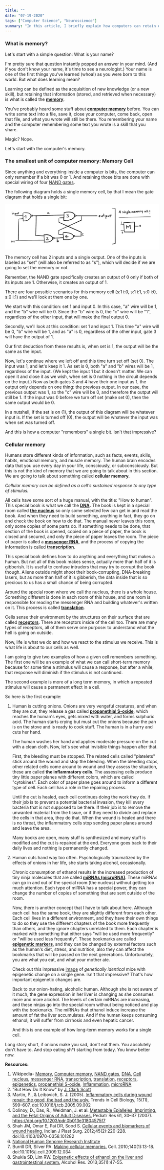 ```yaml
---
title: ""
date: "07-19-2020"
tags: ["Computer Science", "Neuroscience"]
summary: "In this article, I briefly explain how computers can retain data, by showing how a single memory cell operates. I also talk about how human cells can 'remember'."
---
```


### What is memory?

Let's start with a simple question: What is your name?

I'm pretty sure that question instantly popped an answer in your mind. (And if you don't know your name, it's time to see a neurologist.) Your name is one of the first things you've learned (whoa!) as you were born to this world. But what does learning mean?

Learning can be defined as the acquisition of new knowledge (or a new skill), but retaining that information (stored, and retrieved when necessary) is what is called the **[memory](https://en.wikipedia.org/wiki/Memory)**.

You've probably heard some stuff about **[computer memory](https://en.wikipedia.org/wiki/Computer_memory)** before. You can write some text into a file, save it, close your computer, come back, open that file, and what you wrote will still be there. You remembering your name and the computer remembering some text you wrote is a skill that you share.

Magic? Nope.

Let's start with the computer's memory.

### The smallest unit of computer memory: Memory Cell

Since anything and everything inside a computer is bits, the computer can only remember if a bit was 0 or 1. And retaining those bits are done with special wiring of four [NAND gates](https://en.wikipedia.org/wiki/NAND_gate).

The following diagram holds a single memory cell, by that I mean the gate diagram that holds a single bit:

![Memory Diagram](../images/blog/memory/memorycell.png)

The memory cell has 2 inputs and a single output. One of the inputs is labeled as "set" (will also be referred to as "s"), which will decide if we are going to set the memory or not.

Remember, the NAND gate specifically creates an output of 0 only if both of its inputs are 1. Otherwise, it creates an output of 1.

There are four possible scenarios for this memory cell (s:1 i:0, s:1 i:1, s:0 i:0, s:0 i:1) and we'll look at them one by one.

We start with this condition: set 1 and input 0. In this case, "a" wire will be 1, and the "b" wire will be 0. Since the "b" wire is 0, the "c" wire will be "1", regardless of the other input, that will make the final output 0.

Secondly, we'll look at this condition: set 1 and input 1. This time "a" wire will be 0, "b" wire will be 1, and as "a" is 0, regardless of the other input, gate 3 will have the output of 1.

Our first deduction from these results is, when set is 1, the output will be the same as the input.

Now, let's continue where we left off and this time turn set off (set 0). The input was 1, and let's keep it 1. As set is 0, both "a" and "b" wires will be 1, regardless of the input. (We kept the input 1 but it doesn't matter. We can open it and close it as we wish, when set is 0 nothing in the circuit depends on the input.) Now as both gates 3 and 4 have their one input as 1, the output only depends on one thing: the previous output. In our case, the previous output was 1, so the "c" wire will be 0, and therefore the output will still be 1. If the input was 0 before we turn off set (make set 0), then the same output would be 0.

In a nutshell, if the set is on (1), the output of this diagram will be whatever input is. If the set is turned off (0), the output will be whatever the input was when set was turned off.

And this is how a computer "remembers" a single bit. Isn't that impressive?

### Cellular memory

Humans store different kinds of information, such as facts, events, skills, habits, emotional memory, and muscle memory. The human brain encodes data that you use every day in your life, consciously, or subconsciously. But this is not the kind of memory that we are going to talk about in this section. We are going to talk about something called **cellular memory.**

_Cellular memory can be defined as a cell's sustained response to any type of stimulus._

All cells have some sort of a huge manual, with the title: "How to human". This special book is what we call the **[DNA](https://en.wikipedia.org/wiki/DNA).** The book is kept in a special room called **[the nucleus](https://en.wikipedia.org/wiki/Cell_nucleus)** so only some selected few can get in and read the book. And when they need to build something, anything in fact, they go on and check the book on how to do that. The manual never leaves this room, only some copies of some parts do. If something needs to be done, that section of the book is opened, copied on a piece of paper, the book is closed and secured, and only the piece of paper leaves the room. The piece of paper is called a **[messenger RNA](https://en.wikipedia.org/wiki/Messenger_RNA)**, and the process of copying the information is called **[transcription](https://en.wikipedia.org/wiki/Eukaryotic_transcription)**.

This special book defines how to do anything and everything that makes a human. But not all of this book makes sense, actually more than half of it is gibberish. It is useful to confuse intruders that may try to corrupt the book though. Aliens outside might shoot their book-corrupting, DNA-breaking lasers, but as more than half of it is gibberish, the data inside that is so precious to us has a small chance of being corrupted.

Around the special room where we call the nucleus, there is a whole house. Something different is done in each room of this house, and one room is responsible for reading the messenger RNA and building whatever's written on it. This process is called **[translation](<https://en.wikipedia.org/wiki/Translation_(biology)>)**.

Cells sense their environment by the structures on their surface that are called **[receptors](https://en.wikipedia.org/wiki/Cell_surface_receptor)**. There are receptors inside of the cell too. There are many types of receptors, all of them serve one purpose: to understand what the hell is going on outside.

Now, life is what we do and how we react to the stimulus we receive. This is what life is about to our cells as well.

I am going to give two examples of how a given cell remembers something. The first one will be an example of what we can call short-term memory because for some time a stimulus will cause a response, but after a while, that response will diminish if the stimulus is not continued.

The second example is more of a long term memory, in which a repeated stimulus will cause a permanent effect in a cell.

So here is the first example:

1. Human is cutting onions. Onions are very vengeful creatures, and when they are cut, they release a gas called **[propanethial S-oxide](https://en.wikipedia.org/wiki/Syn-Propanethial-S-oxide)**, which reaches the human's eyes, gets mixed with water, and forms sulphuric acid. The human starts crying but must cut the onions because the pan is on the stove and is ready to cook stuff. The human is in a hurry and cuts her hand.

   The human washes her hand and applies moderate pressure on the cut with a clean cloth. Now, let's see what invisible things happen after that.

   First, the bleeding must be stopped. The related cells called "platelets" stick around the wound and stop the bleeding. When the bleeding stops, other related cells come around to wound and they assess the situation, these are called **the inflammatory cells**. The assessing cells produce tiny little paper planes with different colors, which are called "cytokines". Each color of paper plane goes around to inform a different type of cell. Each cell has a role in the repairing process.

   Until the cut is healed, each cell continues doing the work they do. If their job is to prevent a potential bacterial invasion, they kill every bacteria that is not supposed to be there. If their job is to remove the unwanted material from the tissue, or if they need to divide and replace the cells in that area, they do that. When the wound is healed and there is no threat, the inflammatory cells stop sending paper planes around and leave the area.

   Many books are open, many stuff is synthesized and many stuff is modified and the cut is repaired at the end. Everyone goes back to their daily lives and nothing is permanently changed.

2. Human cuts hand way too often. Psychologically traumatized by the effects of onions in her life, she starts taking alcohol, occasionally.

   Chronic consumption of ethanol results in the increased production of tiny ninja molecules that are called **[miRNAs (microRNA)](https://en.wikipedia.org/wiki/MicroRNA)**. These miRNAs can go in and out of the special room (the nucleus) without getting too much attention. Each type of miRNA has a special power, they can change the number of copies of something that are sent outside of the room.

   Now, there is another concept that I have to talk about here. Although each cell has the same book, they are slightly different from each other. Each cell lives in a different environment, and they have their own things to do so they use the different chapters of the book more frequently than others, and they ignore chapters unrelated to them. Each chapter is marked with something that either says "will be used more frequently" or "will be used less frequently". These bookmarks are called **[epigenetic markers](https://en.wikipedia.org/wiki/Epigenetics)**, and they can be changed by external factors such as the human's diet, stress, and nutrition, also they can affect the bookmarks that will be passed on the next generations. Unfortunately, you are what you eat, and what your mother ate.

   Check out this impressive [image](https://www.nature.com/articles/pr2007128/figures/1) of _genetically identical_ mice with epigenetic change on a single gene. Isn't that impressive? That's how important epigenetic changes are.

   Back to our onion-hating, alcoholic human. Although she is not aware of it much, the gene expression in her liver is changing as she consumes more and more alcohol. The levels of certain miRNAs are increasing, and these ninjas go into the special room without being noticed and play with the bookmarks. The miRNAs that ethanol induce increase the amount of fat the liver accumulates. And if the human keeps consuming ethanol, it will suffer from cirrhosis and even hepatic cancer.

   And this is one example of how long-term memory works for a single cell.

Long story short, if onions make you sad, don't eat them. You absolutely don't have to. And stop eating sh\*t starting from today. You know better now.

**Resources:**

1. Wikipedia- [Memory](https://en.wikipedia.org/wiki/Memory), [Computer memory](https://en.wikipedia.org/wiki/Computer_memory), [NAND gates](https://en.wikipedia.org/wiki/NAND_gate), [DNA](https://en.wikipedia.org/wiki/DNA), [Cell nucleus](https://en.wikipedia.org/wiki/Cell_nucleus), [messenger RNA](https://en.wikipedia.org/wiki/Messenger_RNA), [transcription](https://en.wikipedia.org/wiki/Eukaryotic_transcription), [translation](<https://en.wikipedia.org/wiki/Translation_(biology)>), [receptors](https://en.wikipedia.org/wiki/Cell_surface_receptor), [epigenetics](https://en.wikipedia.org/wiki/Epigeneticsrg/wiki/Cell_surface_receptor), [propanethial S-oxide](https://en.wikipedia.org/wiki/Syn-Propanethial-S-oxide), [Inflammation](https://en.wikipedia.org/wiki/Inflammation), [microRNA](https://en.wikipedia.org/wiki/MicroRNA)
2. "But How Do It Know" by [J. Clark Scott](http://www.buthowdoitknow.com/index.html)
3. Martin, P., & Leibovich, S. J. (2005). [Inflammatory cells during wound repair: the good, the bad and the ugly.](https://pubmed.ncbi.nlm.nih.gov/16202600/) Trends in Cell Biology, 15(11), 599–607. doi:10.1016/j.tcb.2005.09.002
4. Dolinoy, D., Das, R., Weidman, J. et al. [Metastable Epialleles, Imprinting, and the Fetal Origins of Adult Diseases.](https://www.nature.com/articles/pr2007128) Pediatr Res 61, 30–37 (2007). https://doi.org/10.1203/pdr.0b013e31804575f7
5. Shah JM, Omar E, Pai DR, Sood S. [Cellular events and biomarkers of wound healing.](https://www.ncbi.nlm.nih.gov/pmc/articles/PMC3495371/) Indian J Plast Surg. 2012;45(2):220-228. doi:10.4103/0970-0358.101282
6. [National Human Genome Research Institute](https://www.genome.gov/About-Genomics/Introduction-to-Genomics)
7. Burrill DR, Silver PA. [Making cellular memories.](https://www.ncbi.nlm.nih.gov/pmc/articles/PMC2882105/) Cell. 2010;140(1):13-18. doi:10.1016/j.cell.2009.12.034
8. Shukla SD, Lim RW. [Epigenetic effects of ethanol on the liver and gastrointestinal system.](https://www.ncbi.nlm.nih.gov/pmc/articles/PMC3860425/) Alcohol Res. 2013;35(1):47-55.
